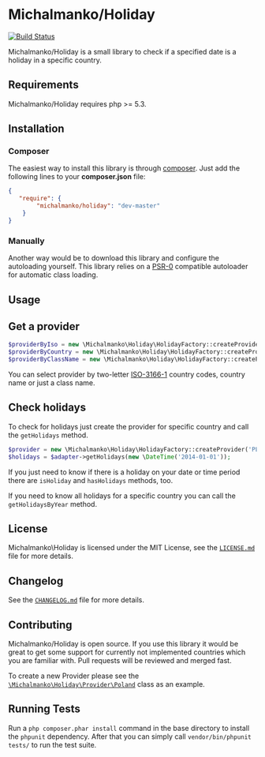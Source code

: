 # Michalmanko/Holiday
[![Build Status](https://travis-ci.org/michalmanko/php-library-holiday.svg?branch=master)](https://travis-ci.org/michalmanko/php-library-holiday)

Michalmanko/Holiday is a small library to check if a specified date is a holiday in a specific country.

## Requirements
Michalmanko/Holiday requires php >= 5.3.

## Installation

### Composer
The easiest way to install this library is through [composer](http://getcomposer.org/). Just add the following lines to your **composer.json** file:

```json
{
   "require": {
        "michalmanko/holiday": "dev-master"
    }
}
```

### Manually
Another way would be to download this library and configure the autoloading yourself. This library relies on a [PSR-0](https://github.com/php-fig/fig-standards/blob/master/accepted/PSR-0.md) compatible autoloader for automatic class loading.

## Usage

## Get a provider

```php
$providerByIso = new \Michalmanko\Holiday\HolidayFactory::createProvider('PL');
$providerByCountry = new \Michalmanko\Holiday\HolidayFactory::createProvider('Poland');
$providerByClassName = new \Michalmanko\Holiday\HolidayFactory::createProvider('\\Michalmanko\\Holiday\\Provider\\Poland');
```

You can select provider by two-letter [ISO-3166-1](https://en.wikipedia.org/wiki/ISO_3166-1) country codes, country name or just a class name.

## Check holidays

To check for holidays just create the provider for specific country and call the `getHolidays` method.

```php
$provider = new \Michalmanko\Holiday\HolidayFactory::createProvider('PL');
$holidays = $adapter->getHolidays(new \DateTime('2014-01-01'));
```

If you just need to know if there is a holiday on your date or time period there are `isHoliday` and `hasHolidays` methods, too.

If you need to know all holidays for a specific country you can call the `getHolidaysByYear` method.

## License
Michalmanko\Holiday is licensed under the MIT License, see the [`LICENSE.md`](LICENSE.md) file for more details.

## Changelog
See the [`CHANGELOG.md`](CHANGELOG.md) file for more details.

## Contributing
Michalmanko/Holiday is open source. If you use this library it would be great to get some support for currently not implemented countries which you are familiar with. Pull requests will be reviewed and merged fast.

To create a new Provider please see the [`\Michalmanko\Holiday\Provider\Poland`](src/Michalmanko/Holiday/Provider/Poland.php) class as an example.

## Running Tests
Run a `php composer.phar install` command in the base directory to install the `phpunit` dependency. After that you can simply call `vendor/bin/phpunit tests/` to run the test suite.
